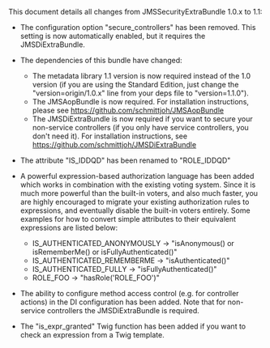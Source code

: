 This document details all changes from JMSSecurityExtraBundle 1.0.x to 1.1:

- The configuration option "secure_controllers" has been removed. This setting is
  now automatically enabled, but it requires the JMSDiExtraBundle.

- The dependencies of this bundle have changed:
  
    * The metadata library 1.1 version is now required instead of the 1.0 version
      (if you are using the Standard Edition, just change the "version=origin/1.0.x" 
      line from your deps file to "version=1.1.0").
    * The JMSAopBundle is now required. For installation instructions, please see
      https://github.com/schmittjoh/JMSAopBundle
    * The JMSDiExtraBundle is now required if you want to secure your non-service
      controllers (if you only have service controllers, you don't need it). For
      installation instructions, see https://github.com/schmittjoh/JMSDiExtraBundle

- The attribute "IS_IDDQD" has been renamed to "ROLE_IDDQD"

- A powerful expression-based authorization language has been added which works
  in combination with the existing voting system. Since it is much more powerful
  than the built-in voters, and also much faster, you are highly encouraged to
  migrate your existing authorization rules to expressions, and eventually disable 
  the built-in voters entirely. Some examples for how to convert simple attributes
  to their equivalent expressions are listed below:
  
    * IS_AUTHENTICATED_ANONYMOUSLY -> "isAnonymous() or isRememberMe() or isFullyAuthenticated()"
    * IS_AUTHENTICATED_REMEMBERME -> "isAuthenticated()"
    * IS_AUTHENTICATED_FULLY -> "isFullyAuthenticated()"
    * ROLE_FOO -> "hasRole('ROLE_FOO')"

- The ability to configure method access control (e.g. for controller actions)
  in the DI configuration has been added. Note that for non-service controllers
  the JMSDiExtraBundle is required.

- The "is_expr_granted" Twig function has been added if you want to check an
  expression from a Twig template.

  
